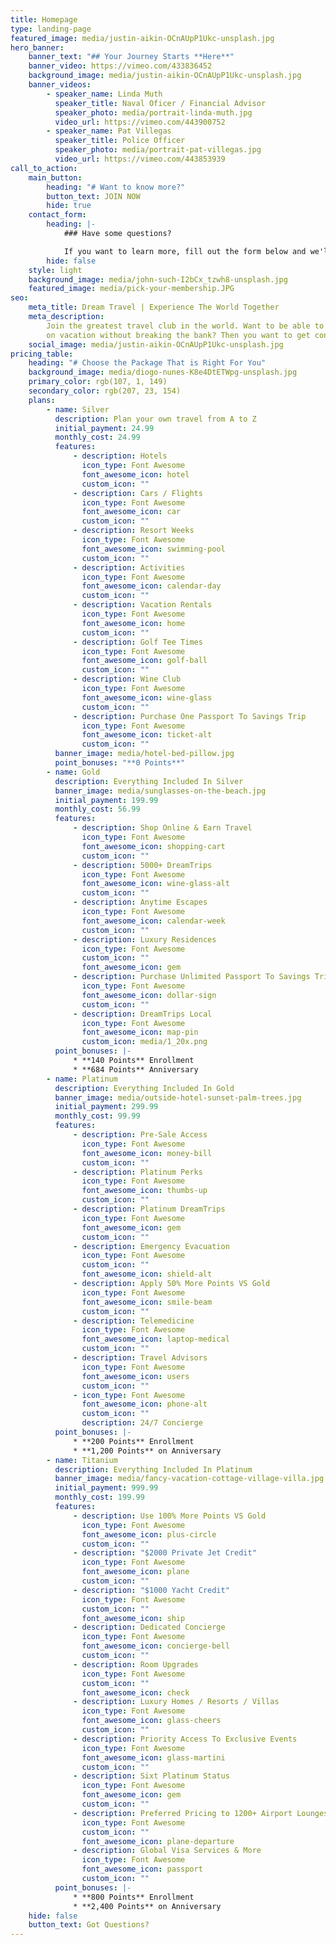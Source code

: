 ```yaml
---
title: Homepage
type: landing-page
featured_image: media/justin-aikin-OCnAUpP1Ukc-unsplash.jpg
hero_banner:
    banner_text: "## Your Journey Starts **Here**"
    banner_video: https://vimeo.com/433836452
    background_image: media/justin-aikin-OCnAUpP1Ukc-unsplash.jpg
    banner_videos:
        - speaker_name: Linda Muth
          speaker_title: Naval Oficer / Financial Advisor
          speaker_photo: media/portrait-linda-muth.jpg
          video_url: https://vimeo.com/443900752
        - speaker_name: Pat Villegas
          speaker_title: Police Officer
          speaker_photo: media/portrait-pat-villegas.jpg
          video_url: https://vimeo.com/443853939
call_to_action:
    main_button:
        heading: "# Want to know more?"
        button_text: JOIN NOW
        hide: true
    contact_form:
        heading: |-
            ### Have some questions?

            If you want to learn more, fill out the form below and we'll contact you!!!  **EVEN BETTER**, just reach out to the person who got you on this webinar!!  They can answer ALL YOUR QUESTIONS!!
        hide: false
    style: light
    background_image: media/john-such-I2bCx_tzwh8-unsplash.jpg
    featured_image: media/pick-your-membership.JPG
seo:
    meta_title: Dream Travel | Experience The World Together
    meta_description:
        Join the greatest travel club in the world. Want to be able to
        on vacation without breaking the bank? Then you want to get connected with us.
    social_image: media/justin-aikin-OCnAUpP1Ukc-unsplash.jpg
pricing_table:
    heading: "# Choose the Package That is Right For You"
    background_image: media/diogo-nunes-K8e4DtETWpg-unsplash.jpg
    primary_color: rgb(107, 1, 149)
    secondary_color: rgb(207, 23, 154)
    plans:
        - name: Silver
          description: Plan your own travel from A to Z
          initial_payment: 24.99
          monthly_cost: 24.99
          features:
              - description: Hotels
                icon_type: Font Awesome
                font_awesome_icon: hotel
                custom_icon: ""
              - description: Cars / Flights
                icon_type: Font Awesome
                font_awesome_icon: car
                custom_icon: ""
              - description: Resort Weeks
                icon_type: Font Awesome
                font_awesome_icon: swimming-pool
                custom_icon: ""
              - description: Activities
                icon_type: Font Awesome
                font_awesome_icon: calendar-day
                custom_icon: ""
              - description: Vacation Rentals
                icon_type: Font Awesome
                font_awesome_icon: home
                custom_icon: ""
              - description: Golf Tee Times
                icon_type: Font Awesome
                font_awesome_icon: golf-ball
                custom_icon: ""
              - description: Wine Club
                icon_type: Font Awesome
                font_awesome_icon: wine-glass
                custom_icon: ""
              - description: Purchase One Passport To Savings Trip
                icon_type: Font Awesome
                font_awesome_icon: ticket-alt
                custom_icon: ""
          banner_image: media/hotel-bed-pillow.jpg
          point_bonuses: "**0 Points**"
        - name: Gold
          description: Everything Included In Silver
          banner_image: media/sunglasses-on-the-beach.jpg
          initial_payment: 199.99
          monthly_cost: 56.99
          features:
              - description: Shop Online & Earn Travel
                icon_type: Font Awesome
                font_awesome_icon: shopping-cart
                custom_icon: ""
              - description: 5000+ DreamTrips
                icon_type: Font Awesome
                font_awesome_icon: wine-glass-alt
                custom_icon: ""
              - description: Anytime Escapes
                icon_type: Font Awesome
                font_awesome_icon: calendar-week
                custom_icon: ""
              - description: Luxury Residences
                icon_type: Font Awesome
                custom_icon: ""
                font_awesome_icon: gem
              - description: Purchase Unlimited Passport To Savings Trips
                icon_type: Font Awesome
                font_awesome_icon: dollar-sign
                custom_icon: ""
              - description: DreamTrips Local
                icon_type: Font Awesome
                font_awesome_icon: map-pin
                custom_icon: media/1_20x.png
          point_bonuses: |-
              * **140 Points** Enrollment
              * **684 Points** Anniversary
        - name: Platinum
          description: Everything Included In Gold
          banner_image: media/outside-hotel-sunset-palm-trees.jpg
          initial_payment: 299.99
          monthly_cost: 99.99
          features:
              - description: Pre-Sale Access
                icon_type: Font Awesome
                font_awesome_icon: money-bill
                custom_icon: ""
              - description: Platinum Perks
                icon_type: Font Awesome
                font_awesome_icon: thumbs-up
                custom_icon: ""
              - description: Platinum DreamTrips
                icon_type: Font Awesome
                font_awesome_icon: gem
                custom_icon: ""
              - description: Emergency Evacuation
                icon_type: Font Awesome
                custom_icon: ""
                font_awesome_icon: shield-alt
              - description: Apply 50% More Points VS Gold
                icon_type: Font Awesome
                font_awesome_icon: smile-beam
                custom_icon: ""
              - description: Telemedicine
                icon_type: Font Awesome
                font_awesome_icon: laptop-medical
                custom_icon: ""
              - description: Travel Advisors
                icon_type: Font Awesome
                font_awesome_icon: users
                custom_icon: ""
              - icon_type: Font Awesome
                font_awesome_icon: phone-alt
                custom_icon: ""
                description: 24/7 Concierge
          point_bonuses: |-
              * **200 Points** Enrollment
              * **1,200 Points** on Anniversary
        - name: Titanium
          description: Everything Included In Platinum
          banner_image: media/fancy-vacation-cottage-village-villa.jpg
          initial_payment: 999.99
          monthly_cost: 199.99
          features:
              - description: Use 100% More Points VS Gold
                icon_type: Font Awesome
                font_awesome_icon: plus-circle
                custom_icon: ""
              - description: "$2000 Private Jet Credit"
                icon_type: Font Awesome
                font_awesome_icon: plane
                custom_icon: ""
              - description: "$1000 Yacht Credit"
                icon_type: Font Awesome
                custom_icon: ""
                font_awesome_icon: ship
              - description: Dedicated Concierge
                icon_type: Font Awesome
                font_awesome_icon: concierge-bell
                custom_icon: ""
              - description: Room Upgrades
                icon_type: Font Awesome
                custom_icon: ""
                font_awesome_icon: check
              - description: Luxury Homes / Resorts / Villas
                icon_type: Font Awesome
                font_awesome_icon: glass-cheers
                custom_icon: ""
              - description: Priority Access To Exclusive Events
                icon_type: Font Awesome
                font_awesome_icon: glass-martini
                custom_icon: ""
              - description: Sixt Platinum Status
                icon_type: Font Awesome
                font_awesome_icon: gem
                custom_icon: ""
              - description: Preferred Pricing to 1200+ Airport Lounges
                icon_type: Font Awesome
                custom_icon: ""
                font_awesome_icon: plane-departure
              - description: Global Visa Services & More
                icon_type: Font Awesome
                font_awesome_icon: passport
                custom_icon: ""
          point_bonuses: |-
              * **800 Points** Enrollment
              * **2,400 Points** on Anniversary
    hide: false
    button_text: Got Questions?
---
```

